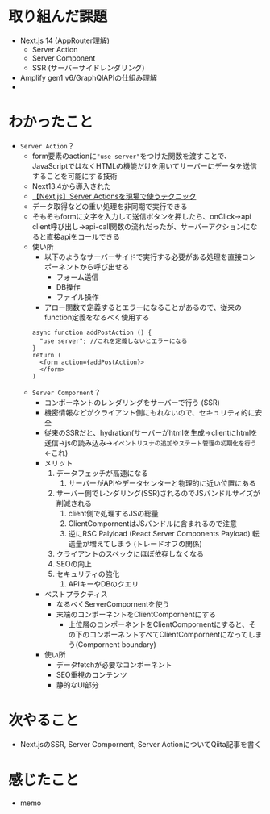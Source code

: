 # 取り組んだ課題

- Next.js 14 (AppRouter理解)
  - Server Action
  - Server Component
  - SSR (サーバーサイドレンダリング)
- Amplify gen1 v6/GraphQlAPIの仕組み理解
- 

# わかったこと
+ `Server Action`？
    + form要素のactionに`"use server"`をつけた関数を渡すことで、JavaScriptではなくHTMLの機能だけを用いてサーバーにデータを送信することを可能にする技術
    + Next13.4から導入された
    + [【Next.js】Server Actionsを現場で使うテクニック](https://zenn.dev/rio_dev/articles/eb69fae0557f20)
    + データ取得などの重い処理を非同期で実行できる
    + そもそもformに文字を入力して送信ボタンを押したら、onClick->api client呼び出し->api-call関数の流れだったが、サーバーアクションになると直接apiをコールできる
    + 使い所
      + 以下のようなサーバーサイドで実行する必要がある処理を直接コンポーネントから呼び出せる
        + フォーム送信
        + DB操作
        + ファイル操作
      + アロー関数で定義するとエラーになることがあるので、従来のfunction定義をなるべく使用する
      ```tsx
      async function addPostAction () {
        "use server"; //これを定義しないとエラーになる
      }
      return (
        <form action={addPostAction}>
        </form>
      )
      ```
  + `Server Compornent`？
    + コンポーネントのレンダリングをサーバーで行う (SSR)
    + 機密情報などがクライアント側にもれないので、セキュリティ的に安全
    + 従来のSSRだと、hydration(サーバーがhtmlを生成->clientにhtmlを送信->jsの読み込み->`イベントリスナの追加やステート管理の初期化を行う` <-これ)
    + メリット
      1. データフェッチが高速になる
         1. サーバーがAPIやデータセンターと物理的に近い位置にある
      2. サーバー側でレンダリング(SSR)されるのでJSバンドルサイズが削減される
         1. client側で処理するJSの総量
         2. ClientCompornentはJSバンドルに含まれるので注意
         3. 逆にRSC Palyload (React Server Components Payload) 転送量が増えてしまう (トレードオフの関係)
      3. クライアントのスペックにほぼ依存しなくなる
      4. SEOの向上
      5. セキュリティの強化
         1. APIキーやDBのクエリ
    + ベストプラクティス
      + なるべくServerCompornentを使う
      + 末端のコンポーネントをClientCompornentにする
        + 上位層のコンポーネントをClientCompornentにすると、その下のコンポーネントすべてClientCompornentになってしまう(Compornent boundary)
    + 使い所
      + データfetchが必要なコンポーネント
      + SEO重視のコンテンツ
      + 静的なUI部分
# 次やること

- Next.jsのSSR, Server Compornent, Server ActionについてQiita記事を書く 

# 感じたこと

- memo
  

